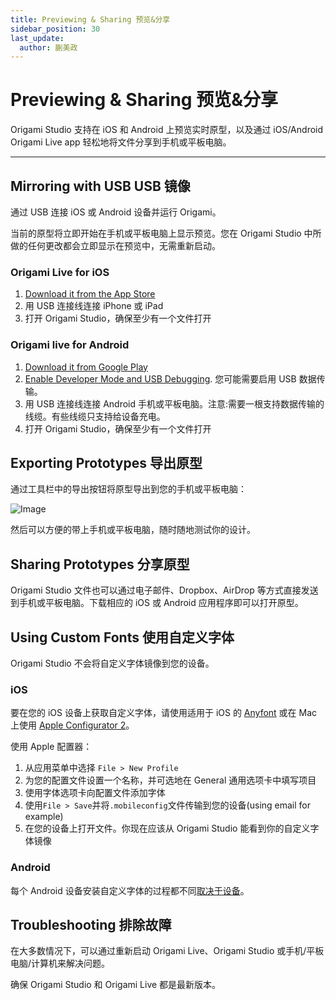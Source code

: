 ```yaml
---
title: Previewing & Sharing 预览&分享
sidebar_position: 30
last_update:
  author: 蒯美政
---
```


# Previewing & Sharing 预览&分享

Origami Studio 支持在 iOS 和 Android 上预览实时原型，以及通过 iOS/Android Origami Live app 轻松地将文件分享到手机或平板电脑。

---

## Mirroring with USB USB 镜像

通过 USB 连接 iOS 或 Android 设备并运行 Origami。

当前的原型将立即开始在手机或平板电脑上显示预览。您在 Origami Studio 中所做的任何更改都会立即显示在预览中，无需重新启动。

### Origami Live for iOS

1. [Download it from the App Store](https://itunes.apple.com/us/app/origami-live-design-prototyping/id942636206)
2. 用 USB 连接线连接 iPhone 或 iPad
3. 打开 Origami Studio，确保至少有一个文件打开

### Origami live for Android

1. [Download it from Google Play](https://play.google.com/store/apps/details?id=com.facebook.Origami)
2. [Enable Developer Mode and USB Debugging](https://developer.android.com/tools/help/adb.html#Enabling). 您可能需要启用 USB 数据传输。
3. 用 USB 连接线连接 Android 手机或平板电脑。注意:需要一根支持数据传输的线缆。有些线缆只支持给设备充电。
4. 打开 Origami Studio，确保至少有一个文件打开

## Exporting Prototypes 导出原型

通过工具栏中的导出按钮将原型导出到您的手机或平板电脑：

![Image](https://origami.design/public/images/docs/previewingSharing-ExportDevice.png)

然后可以方便的带上手机或平板电脑，随时随地测试你的设计。

## Sharing Prototypes 分享原型

Origami Studio 文件也可以通过电子邮件、Dropbox、AirDrop 等方式直接发送到手机或平板电脑。下载相应的 iOS 或 Android 应用程序即可以打开原型。

## Using Custom Fonts 使用自定义字体

Origami Studio 不会将自定义字体镜像到您的设备。

### iOS

要在您的 iOS 设备上获取自定义字体，请使用适用于 iOS 的 [Anyfont](https://itunes.apple.com/us/app/anyfont/id821560738?mt=8) 或在 Mac 上使用 [Apple Configurator 2](https://itunes.apple.com/us/app/apple-configurator-2/id1037126344?mt=12)。

使用 Apple 配置器：

1. 从应用菜单中选择 `File > New Profile`
2. 为您的配置文件设置一个名称，并可选地在 General 通用选项卡中填写项目
3. 使用字体选项卡向配置文件添加字体
4. 使用`File > Save`并将`.mobileconfig`文件传输到您的设备(using email for example)
5. 在您的设备上打开文件。你现在应该从 Origami Studio 能看到你的自定义字体镜像

### Android

每个 Android 设备安装自定义字体的过程都不同[取决于设备](https://www.google.com/#q=how+to+install+fonts+on+android)。

## Troubleshooting 排除故障

在大多数情况下，可以通过重新启动 Origami Live、Origami Studio 或手机/平板电脑/计算机来解决问题。

确保 Origami Studio 和 Origami Live 都是最新版本。
